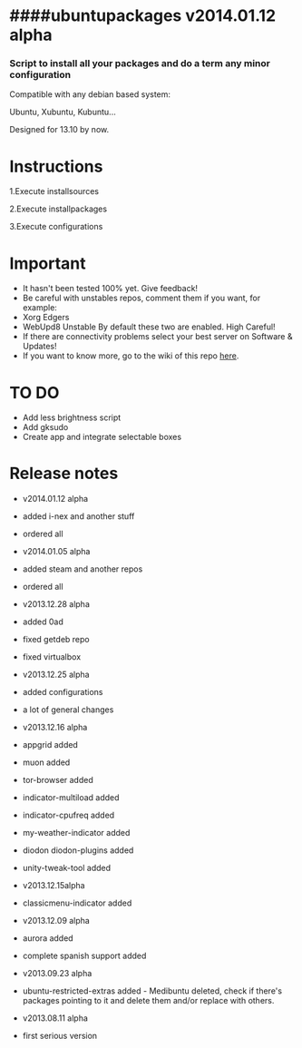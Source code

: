 ####ubuntupackages v2014.01.12 alpha
=============================================  
### Script to install all your packages and do a term any minor configuration

Compatible with any debian based system:

Ubuntu, Xubuntu, Kubuntu...

Designed for 13.10 by now.

Instructions
=============================================

1.Execute installsources

2.Execute installpackages

3.Execute configurations

Important
=============================================
* It hasn't been tested 100% yet. Give feedback!
* Be careful with unstables repos, comment them if you want, for example:
 * Xorg Edgers
 * WebUpd8 Unstable
By default these two are enabled. High Careful!
* If there are connectivity problems select your best server on Software & Updates!
* If you want to know more, go to the wiki of this repo [here](https://github.com/tonigellida/ubuntupackages/wiki).

TO DO
=============================================
* Add less brightness script
* Add gksudo
* Create app and integrate selectable boxes

Release notes
=============================================
* v2014.01.12 alpha
 * added i-nex and another stuff
 * ordered all
 
* v2014.01.05 alpha
 * added steam and another repos
 * ordered all

* v2013.12.28 alpha
 * added 0ad
 * fixed getdeb repo
 * fixed virtualbox

* v2013.12.25 alpha
 * added configurations
 * a lot of general changes

* v2013.12.16 alpha
 * appgrid added
 * muon added
 * tor-browser added
 * indicator-multiload added
 * indicator-cpufreq added
 * my-weather-indicator added
 * diodon diodon-plugins added
 * unity-tweak-tool added

* v2013.12.15alpha
 * classicmenu-indicator added

* v2013.12.09 alpha
 * aurora added
 * complete spanish support added

* v2013.09.23 alpha
 * ubuntu-restricted-extras added - Medibuntu deleted, check if there's packages pointing to it and delete them and/or replace with others.

* v2013.08.11 alpha
 * first serious version

